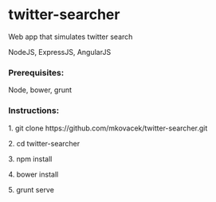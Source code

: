 # twitter-searcher

<p>Web app that simulates twitter search</p>
<p>NodeJS, ExpressJS, AngularJS</p>

<h3>Prerequisites:</h3>
<p>Node, bower, grunt</p>

<h3>Instructions:</h3>
  <p>1. git clone https://github.com/mkovacek/twitter-searcher.git</p>
  <p>2. cd twitter-searcher</p>
  <p>3. npm install</p>
  <p>4. bower install</p>
  <p>5. grunt serve</p>
